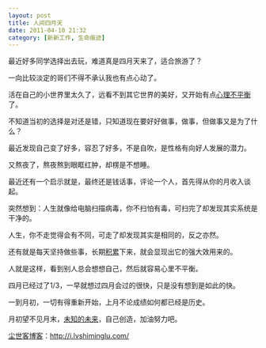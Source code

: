 ```yaml
---
layout: post
title: 人间四月天
date: 2011-04-10 21:32
category: [新新工作, 生命痕迹]
---
```

最近好多同学选择出去玩，难道真是四月天来了，适合旅游了？

一向比较淡定的哥们不得不承认我也有点心动了。

活在自己的小世界里太久了，远看不到其它世界的美好，又开始有点<a href="http://i.lvshiminglu.com/blog/335.html" target="_blank">心理不平衡</a>了。

不知道当初的选择是对还是错，只知道现在要好好做事，做事，但做事又是为了什么？

最近发现自己变了好多，容忍了好多，不是自吹，是性格有向好人发展的潜力。

又熬夜了，熬夜熬到眼眶红肿，却楞是不想睡。

最近还有一个启示就是，最终还是钱话事，评论一个人，首先得从你的月收入谈起。

突然想到：人生就像给电脑扫描病毒，你不扫怕有毒，可扫完了却发现其实系统是干净的。

人生，你不走觉得会有不同，可走了却发现其实是相同的，反之亦然。

还有就是每天坚持做些事，长期<a href="http://i.lvshiminglu.com/blog/392.html" target="_blank">积累</a>下来，就会显现出它的强大效用来的。

人就是这样，看到别人总会想想自己，然后就容易心里不平衡。

四月已经过了1/3，一早就想过四月会过的很快，只是没有想到是如此的快。

一到月初，一切有得重新开始，上月不论成绩如何都已经是历史。

月初望不见月末，<a href="http://i.lvshiminglu.com/blog/144.html" target="_blank">未知的未来</a>，自己创造，加油努力吧。

<a href="http://i.lvshiminglu.com/">尘世客博客</a>：<a href="http://i.lvshiminglu.com/">http://i.lvshiminglu.com/</a>

